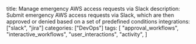 title: Manage emergency AWS access requests via Slack
description: Submit emergency AWS access requests via Slack, which are then approved or denied based on a set of predefined conditions
integrations: ["slack", "jira"]
categories: ["DevOps"]
tags:
  [
    "approval_workflows",
    "interactive_workflows",
    "user_interactions",
    "activity",
  ]
